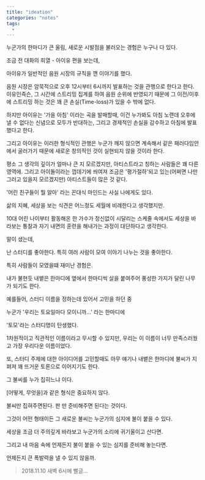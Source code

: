 ```yaml
---
title: "ideation"
categories: "notes"
tags:
  - 
---
```


누군가의 한마디가 큰 울림, 새로운 시발점을 불러오는 경험은 누구나 다 있다.

조금 전 대화의 희열 - 아이유 편을 보는데,

아이유가 일반적인 음원 시장의 규칙을 깬 이야기를 했다.

음원 시장은 암묵적으로 오후 12시부터 6시까지 발표하는 것을 관행으로 한다고 한다. 이유인즉슨,  그 시간에 스트리밍 집계를 하여 음원 순위에 반영되기 때문에 그 이전/이후에 스트리밍 하는 것은 꽤 큰 손실(Time-loss)가 있을 수 밖에 없다.

하지만 아이유는 '가을 아침' 이라는 곡을 발매할때, 이건 누가봐도 아침 노랜데 오후에 낼 수 없다는 신념으로 모두가 반대하는, 그리고 경제적인 손실을 감수하고 아침에 발표했다고 한다.

그리고 아이유는 이러한 형식적인 관행은 누군가 깨지 않으면 계속해서 같은 패러다임안에서 굴러가기 때문에 새로운 창의적인 것이 실현되지 않을 것이라 한다.

평소 그 생각의 깊이가 얼마나 큰 지 모르겠지만, 아티스트라고 칭하는 사람들은 꽤 다른 영역에. 그리고 아이돌이라는 껍데기에 씌여져 조금은 '평가절하'되고 있는(어쩌면 나만 그러고 있을지 모르겠지만) 아티스트들이 많은 것 같다.

'어린 친구들이 뭘 알아' 라는 꼰대식 마인드는 사실 나에게도 있다.

삶의 지혜, 세상을 보는 식견은 어느정도 세월에 비례한다고 생각했지만.

 10대 어린 나이부터 활동해온 한 가수가 정신없이 시달리는 스케줄 속에서도 세상을 바라보는 통찰과 자기 내면의 훈련을 해내가는 과정이 대단하다고 생각한다.

 말이 샜는데,

 난 스터디를 좋아한다. 특히 여러 사람이 모여 이야기 나누는 것을 좋아한다.

 특히 사람들이 모였을떄 재미난 경험은.

 내가 불현듯 내뱉은 한마디에 옆에서 한마디씩 살을 붙여주어 풍성한 가지가 달린 나무가 되기도 한다.

 예를들어, 스터디 이름을 정하는데 있어서 고민을 하던 중

 누군가 '우리는 토요일마다 모이니까...' 라는 한마디에

 '토모'라는 스터디명이 탄생했다.

 1차원적이고 직관적인 이름이라고 무시할 수 있지만, 우리는 이 이름이 너무 만족스러웠고 가장 우리다운 이름이었다.

 또, 스터디 주제에 대한 아이디어를 고민할때도 아무 얘기나 내뱉은 한마디에 불씨가 지펴져 꽤 뜨거운 토론으로 이어지기도 한다.

 그 불씨를 누가 집히느냐 이다.

 [어떻게, 무엇을]과 같은 형식은 중요하지 않다. 

 불씨만 집혀주면된다. 판 만 준비해주면 된다는 것이다.

 그것이 어떤 형태이든 그 새로운 불씨는 누군가의 심지에 불이 붙을 수 있다.

 세상을 조금 더 주의깊게 바라보고 누군가의 소리에 귀기울이고 산다면.

 그리고 내 마음 속에 언제든지 불이 붙을 수 있는 심지를 준비해 놓는다면.

 언제든지 큰 폭발력을 낼 수 있지 않을까.

> 2018.11.10 새벽 6시에 뻘글...
